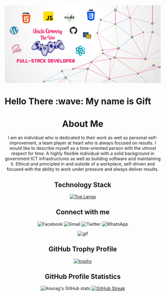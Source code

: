 [![MasterHead](https://raw.githubusercontent.com/ZroC00l/banner/main/banner-01.png)](https://github.com/ZroC00l)
 
<h1> Hello There :wave: My name is Gift</h1>


<div align="center">
 <h1>About Me</h1>
 <p>
I am an individual who is dedicated to their work as well as 
personal self-improvement, a team player at heart who is always
focused on results. I would like to describe myself as a time-oriented
person with the utmost respect for time. A highly flexible individual
with a solid background in government ICT infrastructures 
as well as building software and maintaining it. 
Ethical and principled in and outside of a workplace, self-driven
and focused with the ability to work under pressure 
and always deliver results.
 </p>
  
<div align="center">
 <div align="center"><h2 text-align="center">Technology Stack</h2></div>
 
 [![Top Langs](https://github-readme-stats.vercel.app/api/top-langs/?username=ZroC00l&layout=compact)](https://github.com/anuraghazra/github-readme-stats) 
</div>
 
 
<div align="center">
 <div align="center"><h2 text-align="center">Connect with me</h2></div>
 
 ![Facebook](https://img.shields.io/badge/Facebook-%231877F2.svg?style=for-the-badge&logo=Facebook&logoColor=white)
 ![Gmail](https://img.shields.io/badge/Gmail-D14836?style=for-the-badge&logo=gmail&logoColor=white)
 ![Twitter](https://img.shields.io/badge/Twitter-%231DA1F2.svg?style=for-the-badge&logo=Twitter&logoColor=white)
 ![WhatsApp](https://img.shields.io/badge/WhatsApp-25D366?style=for-the-badge&logo=whatsapp&logoColor=white)
 
   <img src="https://miro.medium.com/max/1360/0*7Q3yvSIv_t0ioJ-Z.gif" alt="gif"/>
</div>
 

 
<div align="center">                   
 <div align="center"><h2 text-align="center">GitHub Trophy Profile</h2></div>

[![trophy](https://github-profile-trophy.vercel.app/?username=ZroC00l&theme=onedark)](https://github.com/ryo-ma/github-profile-trophy)
</div>



<div align="center">
 <div align="center"><h2 text-align="center">GitHub Profile Statistics</h2></div>
 
![Anurag's GitHub stats](https://github-readme-stats.vercel.app/api?username=ZroC00l&show_icons=true&theme=radical)
 [![GitHub Streak](http://github-readme-streak-stats.herokuapp.com?user=ZroC00l&theme=radical)](https://git.io/streak-stats)
</div>
